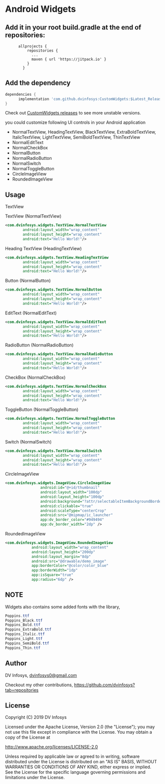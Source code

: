 # Android Widgets

## Add it in your root build.gradle at the end of repositories:

          allprojects {
              repositories {
                ...
                maven { url 'https://jitpack.io' }
              }
            }

##  Add the dependency
```groovy
dependencies {
      implementation 'com.github.dvinfosys:CustomWidgets:$Latest_Release'
}
```
Check out [CustomWidgets releases](https://github.com/dvinfosys/CustomWidgets/releases) to see more unstable versions.
	
you could customize following UI controls in your Android application

* NormalTextView, HeadingTextView, BlackTextView, ExtraBoldTextView, ItalicTextView, LightTextView, SemiBoldTextView, ThinTextView
* NormalEditText
* NormalCheckBox
* NormalButton
* NormalRadioButton
* NormalSwitch
* NormalToggleButton
* CircleImageView
* RoundedImageView

Usage
-----

TextView

TextView (NormalTextView)
```xml
<com.dvinfosys.widgets.TextView.NormalTextView
        android:layout_width="wrap_content"
        android:layout_height="wrap_content"
        android:text="Hello World!"/>
```

Heading TextView (HeadingTextView)
```xml
<com.dvinfosys.widgets.TextView.HeadingTextView
        android:layout_width="wrap_content"
        android:layout_height="wrap_content"
        android:text="Hello World!"/>
```

Button (NormalButton)
```xml
<com.dvinfosys.widgets.TextView.NormalButton
        android:layout_width="wrap_content"
        android:layout_height="wrap_content"
        android:text="Hello World!"/>
```

EditText (NormalEditText)
```xml
<com.dvinfosys.widgets.TextView.NormalEditText
        android:layout_width="wrap_content"
        android:layout_height="wrap_content"
        android:text="Hello World!"/>
```

RadioButton (NormalRadioButton)
```xml
<com.dvinfosys.widgets.TextView.NormalRadioButton
        android:layout_width="wrap_content"
        android:layout_height="wrap_content"
        android:text="Hello World!"/>
```

CheckBox (NormalCheckBox)
```xml
<com.dvinfosys.widgets.TextView.NormalCheckBox
        android:layout_width="wrap_content"
        android:layout_height="wrap_content"
        android:text="Hello World!"/>
```

ToggleButton (NormalToggleButton)
```xml
<com.dvinfosys.widgets.TextView.NormalToggleButton
        android:layout_width="wrap_content"
        android:layout_height="wrap_content"
        android:text="Hello World!"/>
```

Switch (NormalSwitch)
```xml
<com.dvinfosys.widgets.TextView.NormalSwitch
        android:layout_width="wrap_content"
        android:layout_height="wrap_content"
        android:text="Hello World!"/>
```

CircleImageView
```xml
<com.dvinfosys.widgets.ImageView.CircleImageView
                android:id="@+id/thumbnail"
                android:layout_width="100dp"
                android:layout_height="100dp"
                android:background="?attr/selectableItemBackgroundBorderless"
                android:clickable="true"
                android:scaleType="centerCrop"
                android:src="@mipmap/ic_launcher"
                app:dv_border_color="#949494"
                app:dv_border_width="2dp" />
```
RoundedImageView
```xml
<com.dvinfosys.widgets.ImageView.RoundedImageView
            android:layout_width="wrap_content"
            android:layout_height="200dp"
            android:layout_margin="8dp"
            android:src="@drawable/demo_image"
            app:borderColor="@color/color_blue"
            app:borderWidth="1dp"
            app:isSquare="true"
            app:radius="6dp" />
```

NOTE
-----

Widgets also contains some added fonts with the library,
```java
Poppins.ttf
Poppins_Black.ttf
Poppins_Bold.ttf
Poppins_ExtraBold.ttf
Poppins_Italic.ttf
Poppins_Light.ttf
Poppins_SemiBold.ttf
Poppins_Thin.ttf
```

## Author

DV Infosys, dvinfosys0@gmail.com

Checkout my other contributions, https://github.com/dvinfosys?tab=repositories

## License
Copyright (C) 2019 DV Infosys

Licensed under the Apache License, Version 2.0 (the "License");
you may not use this file except in compliance with the License.
You may obtain a copy of the License at

   http://www.apache.org/licenses/LICENSE-2.0

Unless required by applicable law or agreed to in writing, software
distributed under the License is distributed on an "AS IS" BASIS,
WITHOUT WARRANTIES OR CONDITIONS OF ANY KIND, either express or implied.
See the License for the specific language governing permissions and
limitations under the License.
